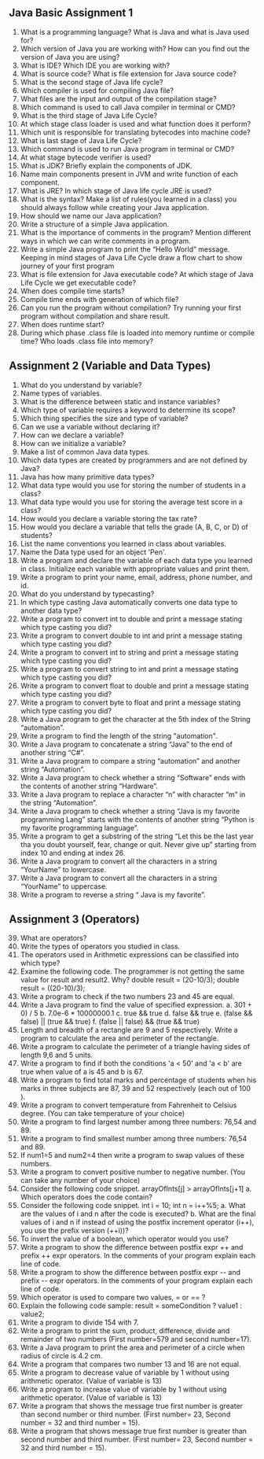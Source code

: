 ## Java Basic Assignment 1
1. What is a programming language? What is Java and what is Java used for?
2. Which version of Java you are working with? How can you find out the version of Java you are using?
3. What is IDE? Which IDE you are working with? 
4. What is source code? What is file extension for Java source code?
5. What is the second stage of Java life cycle?
6. Which compiler is used for compiling Java file? 
7. What files are the input and output of the compilation stage?
8. Which command is used to call Java compiler in terminal or CMD?
9. What is the third stage of Java Life Cycle? 
10. At which stage class loader is used and what function does it perform?
11. Which unit is responsible for translating bytecodes into machine code?
12. What is last stage of Java Life Cycle?
13. Which command is used to run Java program in terminal or CMD?
14. At what stage bytecode verifier is used? 
15. What is JDK? Briefly explain the components of JDK.
16. Name main components present in JVM and write function of each component.
17. What is JRE? In which stage of Java life cycle JRE is used?
18. What is the syntax? Make a list of rules(you learned in a class) you should always follow while creating your Java application. 
19. How should we name our Java application? 
20. Write a structure of a simple Java application. 
21. What is the importance of comments in the program? Mention different ways in which we can write comments in a program. 
22. Write a simple Java program to print the “Hello World” message. Keeping in mind stages of Java Life Cycle draw a flow chart to show journey of your first program 
23. What is file extension for Java executable code? At which stage of Java Life Cycle we get executable code?  
24. When does compile time starts? 
25. Compile time ends with generation of which file? 
25. Can you run the program without compilation? Try running your first program without compilation and share result. 
26. When does runtime start? 
27. During which phase .class file is loaded into memory runtime or compile time? Who loads .class file into memory? 

## Assignment 2 (Variable and Data Types)
1. What do you understand by variable?
2. Name types of variables.
3. What is the difference between static and instance variables?
4.	Which type of variable requires a keyword to determine its scope?
5.	Which thing specifies the size and type of variable?
6.	Can we use a variable without declaring it?
7.	How can we declare a variable?
8.	How can we initialize a variable?
9.	Make a list of common Java data types.
10.	Which data types are created by programmers and are not defined by Java?
11.	Java has how many primitive data types?
12.	What data type would you use for storing the number of students in a class?
13.	What data type would you use for storing the average test score in a class?
14.	How would you declare a variable storing the tax rate?
15.	How would you declare a variable that tells the grade (A, B, C, or D) of students?
16.	List the name conventions you learned in class about variables.
17.	Name the Data type used for an object 'Pen'.
18.	Write a program and declare the variable of each data type you learned in class. Initialize each variable with appropriate values and print them.  
19.	Write a program to print your name, email, address, phone number, and id. 
20.	What do you understand by typecasting?
21.	In which type casting Java automatically converts one data type to another data type?
22.	Write a program to convert int to double and print a message stating which type casting you did?
23.	Write a program to convert double to int and print a message stating which type casting you did?
24.	Write a program to convert int to string and print a message stating which type casting you did?
25.	Write a program to convert string to int and print a message stating which type casting you did?
26.	Write a program to convert float to double and print a message stating which type casting you did?
27.	Write a program to convert byte to float and print a message stating which type casting you did?
28.	Write a Java program to get the character at the 5th index of the String “automation”.
29.	Write a program to find the length of the string "automation".
30.	Write a Java program to concatenate a string “Java” to the end of another string “C#”.
31.	Write a Java program to compare a string “automation” and another string “Automation”.
32.	Write a Java program to check whether a string “Software” ends with the contents of another string “Hardware”. 
33.	Write a Java program to replace a character “n” with character “m” in the string “Automation”.
34.	Write a Java program to check whether a string “Java is my favorite programming Lang” starts with the contents of another string “Python is my favorite programming language”.
35.	Write a program to get a substring of the string “Let this be the last year tha you doubt yourself, fear, change or quit. Never give up” starting from index 10 and ending at index 26.
36.	Write a Java program to convert all the characters in a string “YourName” to lowercase.
37.	Write a Java program to convert all the characters in a string “YourName” to uppercase.
38.	Write a program to reverse a string “ Java is my favorite”. 


## Assignment 3 (Operators)
39.	What are operators?
40.	Write the types of operators you studied in class.
41.	The operators used in Arithmetic expressions can be classified into which type?
42.	Examine the following code. The programmer is not getting the same value for result and result2. Why?
        double result = (20-10/3);
	double result = ((20-10)/3);
43.	Write a program to check if the two numbers 23 and 45 are equal.
44.	Write a Java program to find the value of specified expression. 
        a. 301 + 0) / 5
        b. 7.0e-6 * 10000000.1
	c. true && true
	d. false && true
	e. (false && false) || (true && true)
	f. (false || false) && (true && true)
45.	Length and breadth of a rectangle are 9 and 5 respectively. Write a program to calculate the area and perimeter of the rectangle.
46.	Write a program to calculate the perimeter of a triangle having sides of length 9,6 and 5 units.
47.	Write a program to find if both the conditions 'a < 50' and 'a < b' are true when value of a is 45 and b is 67.
48.	Write a program to find total marks and percentage of students when his marks in three subjects are 87, 39 and 52 respectively (each out of 100 ).
49.	Write a program to convert temperature from Fahrenheit to Celsius degree. (You can take temperature of your choice)
50.	Write a program to find largest number among three numbers: 76,54 and 89.
51.	Write a program to find smallest number among three numbers: 76,54 and 89.
52.	If num1=5 and num2=4 then write a program to swap values of these numbers.
53.	Write a program to convert positive number to negative number. (You can take any number of your choice)
54.	Consider the following code snippet.
        arrayOfInts[j] > arrayOfInts[j+1]
        a. Which operators does the code contain?
55.	Consider the following code snippet.
        int i = 10;
        int n = i++%5;
        a. What are the values of i and n after the code is executed?
        b. What are the final values of i and n if instead of using the postfix increment operator (i++), you use the prefix version (++i))?
56.	To invert the value of a boolean, which operator would you use?
57.	Write a program to show the difference between postfix expr ++ and prefix ++ expr operators. In the comments of your program explain each line of code.
58.	Write a program to show the difference between postfix expr -- and prefix -- expr operators. In the comments of your program explain each line of code.
59.	Which operator is used to compare two values, = or == ?
60.	Explain the following code sample: result = someCondition ? value1 : value2;
61.	Write a program to divide 154 with 7.
62.	Write a program to print the sum, product, difference, divide and remainder of two numbers (First number=579 and second number=17).
63.	Write a Java program to print the area and perimeter of a circle when radius of circle is 4.2 cm.
64.	Write a program that compares two number 13 and 16 are not equal.
65.	Write a program to decrease value of variable by 1 without using arithmetic operator. (Value of variable is 13)
66.	Write a program to increase value of variable by 1 without using arithmetic operator. (Value of variable is 13)
67.	Write a program that shows the message true first number is greater than second number or third number. (First number= 23, Second number = 32 and third number = 15). 
68.	Write a program that shows message true first number is greater than second number and third number. (First number= 23, Second number = 32 and third number = 15).

